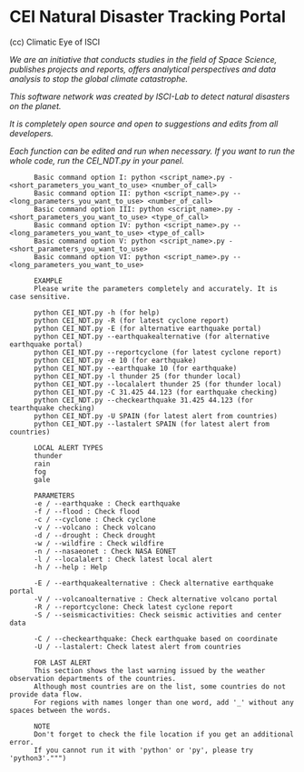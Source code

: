# CEI Natural Disaster Tracking Portal
(cc) Climatic Eye of ISCI



_We are an initiative that conducts studies in the field of Space Science,
publishes projects and reports, offers analytical perspectives and data analysis to stop the global climate catastrophe._

_This software network was created by ISCI-Lab to detect natural disasters on the planet._

_It is completely open source and open to suggestions and edits from all developers._

_Each function can be edited and run when necessary. If you want to run the whole code, run the CEI_NDT.py in your panel._


          Basic command option I: python <script_name>.py -<short_parameters_you_want_to_use> <number_of_call>
          Basic command option II: python <script_name>.py --<long_parameters_you_want_to_use> <number_of_call>
          Basic command option III: python <script_name>.py -<short_parameters_you_want_to_use> <type_of_call>
          Basic command option IV: python <script_name>.py --<long_parameters_you_want_to_use> <type_of_call>
          Basic command option V: python <script_name>.py -<short_parameters_you_want_to_use>
          Basic command option VI: python <script_name>.py --<long_parameters_you_want_to_use>
          
          EXAMPLE
          Please write the parameters completely and accurately. It is case sensitive.
          
          python CEI_NDT.py -h (for help)
          python CEI_NDT.py -R (for latest cyclone report)
          python CEI_NDT.py -E (for alternative earthquake portal)
          python CEI_NDT.py --earthquakealternative (for alternative earthquake portal)
          python CEI_NDT.py --reportcyclone (for latest cyclone report)
          python CEI_NDT.py -e 10 (for earthquake)
          python CEI_NDT.py --earthquake 10 (for earthquake)
          python CEI_NDT.py -l thunder 25 (for thunder local)
          python CEI_NDT.py --localalert thunder 25 (for thunder local)
          python CEI_NDT.py -C 31.425 44.123 (for earthquake checking)
          python CEI_NDT.py --checkearthquake 31.425 44.123 (for tearthquake checking)
          python CEI_NDT.py -U SPAIN (for latest alert from countries)
          python CEI_NDT.py --lastalert SPAIN (for latest alert from countries)
          
          LOCAL ALERT TYPES
          thunder
          rain
          fog
          gale
          
          PARAMETERS
          -e / --earthquake : Check earthquake
          -f / --flood : Check flood
          -c / --cyclone : Check cyclone
          -v / --volcano : Check volcano
          -d / --drought : Check drought
          -w / --wildfire : Check wildfire
          -n / --nasaeonet : Check NASA EONET
          -l / --localalert : Check latest local alert
          -h / --help : Help
          
          -E / --earthquakealternative : Check alternative earthquake portal
          -V / --volcanoalternative : Check alternative volcano portal
          -R / --reportcyclone: Check latest cyclone report
          -S / --seismicactivities: Check seismic activities and center data
          
          -C / --checkearthquake: Check earthquake based on coordinate
          -U / --lastalert: Check latest alert from countries
          
          FOR LAST ALERT
          This section shows the last warning issued by the weather observation departments of the countries.
          Although most countries are on the list, some countries do not provide data flow.
          For regions with names longer than one word, add '_' without any spaces between the words.
          
          NOTE
          Don't forget to check the file location if you get an additional error.
          If you cannot run it with 'python' or 'py', please try 'python3'.""")
